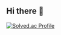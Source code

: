 ## Hi there 👋

[![Solved.ac Profile](http://mazassumnida.wtf/api/v2/generate_badge?boj=handbear0903)](https://solved.ac/handbear0903/)

<!--
**dbfanck/dbfanck** is a ✨ _special_ ✨ repository because its `README.md` (this file) appears on your GitHub profile.

Here are some ideas to get you started:

- 🔭 I’m currently working on ...
- 🌱 I’m currently learning ...
- 👯 I’m looking to collaborate on ...
- 🤔 I’m looking for help with ...
- 💬 Ask me about ...
- 📫 How to reach me: ...
- 😄 Pronouns: ...
- ⚡ Fun fact: ...
-->
